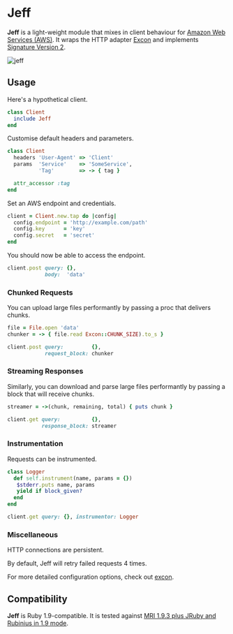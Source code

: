 # Jeff

**Jeff** is a light-weight module that mixes in client behaviour for [Amazon
Web Services (AWS)][aws]. It wraps the HTTP adapter [Excon][excon] and
implements [Signature Version 2][sign].

![jeff][jeff]

## Usage

Here's a hypothetical client.

```ruby
class Client
  include Jeff
end
```

Customise default headers and parameters.

```ruby
class Client
  headers 'User-Agent' => 'Client'
  params  'Service'    => 'SomeService',
          'Tag'        => -> { tag }

  attr_accessor :tag
end
```

Set an AWS endpoint and credentials.

```ruby
client = Client.new.tap do |config|
  config.endpoint = 'http://example.com/path'
  config.key      = 'key'
  config.secret   = 'secret'
end
```

You should now be able to access the endpoint.

```ruby
client.post query: {},
            body:  'data'
```

### Chunked Requests

You can upload large files performantly by passing a proc that delivers chunks.

```ruby
file = File.open 'data'
chunker = -> { file.read Excon::CHUNK_SIZE).to_s }

client.post query:         {},
            request_block: chunker
```

### Streaming Responses

Similarly, you can download and parse large files performantly by passing a
block that will receive chunks.

```ruby
streamer = ->(chunk, remaining, total) { puts chunk }

client.get query:          {},
           response_block: streamer
```

### Instrumentation

Requests can be instrumented.

```ruby
class Logger
  def self.instrument(name, params = {})
   $stderr.puts name, params
   yield if block_given?
  end
end

client.get query: {}, instrumentor: Logger
```

### Miscellaneous

HTTP connections are persistent.

By default, Jeff will retry failed requests 4 times.

For more detailed configuration options, check out [excon][excon].

## Compatibility

**Jeff** is Ruby 1.9-compatible. It is tested against [MRI 1.9.3 plus JRuby and
Rubinius in 1.9 mode][travis].

[aws]:    http://aws.amazon.com/
[excon]:  https://github.com/geemus/excon
[sign]:   http://docs.amazonwebservices.com/general/latest/gr/signature-version-2.html
[jeff]:   http://f.cl.ly/items/0a3R3J0k1R2f423k1q2l/jeff.jpg
[travis]: http://travis-ci.org/#!/hakanensari/jeff
